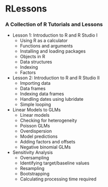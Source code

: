 # RLessons
### A Collection of R Tutorials and Lessons ###

* Lesson 1: Introduction to R and R Studio I
  - Using R as a calculator
  - Functions and arguments
  - Installing and loading packages
  - Objects in R
  - Data structures
  - Indexing
  - Factors
* Lesson 2: Introduction to R and R Studio II
  - Importing data
  - Data frames
  - Indexing data frames
  - Handling dates using lubridate
  - Simple looping
* Linear Models to GLMs
  - Linear models
  - Checking for heterogeneity
  - Poisson GLMs
  - Overdispersion
  - Model predictions
  - Adding factors and offsets
  - Negative binomial GLMs
* Sensitivity Analysis
  - Oversampling
  - Identifying target/baseline values
  - Resampling
  - Bootstrapping
  - Calculating processing time required
